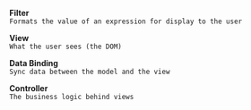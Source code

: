 **Filter**  
`Formats the value of an expression for display to the user`

**View**  
`What the user sees (the DOM)`

**Data Binding**  
`Sync data between the model and the view`

**Controller**  
`The business logic behind views`